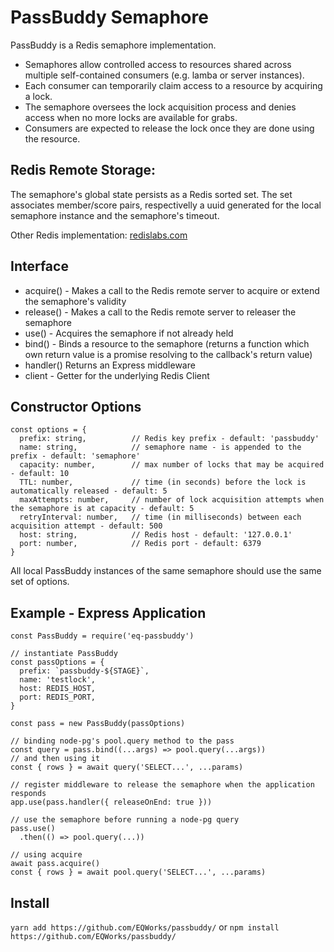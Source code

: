 # PassBuddy Semaphore
PassBuddy is a Redis semaphore implementation.
- Semaphores allow controlled access to resources shared across multiple self-contained consumers (e.g. lamba or server instances).
- Each consumer can temporarily claim access to a resource by acquiring a lock.
- The semaphore oversees the lock acquisition process and denies access when no more locks are available for grabs.
- Consumers are expected to release the lock once they are done using the resource.

## Redis Remote Storage:
The semaphore's global state persists as a Redis sorted set. The set associates member/score pairs, respectivelly a uuid generated for the local semaphore instance and the semaphore's timeout.

Other Redis implementation: [redislabs.com](https://redislabs.com/ebook/part-2-core-concepts/chapter-6-application-components-in-redis/6-3-counting-semaphores/)

## Interface
- acquire() - Makes a call to the Redis remote server to acquire or extend the semaphore's validity
- release() - Makes a call to the Redis remote server to releaser the semaphore
- use() - Acquires the semaphore if not already held
- bind() - Binds a resource to the semaphore (returns a function which own return value is a promise resolving to the callback's return value)
- handler() Returns an Express middleware
- client - Getter for the underlying Redis Client

## Constructor Options
```
const options = {
  prefix: string,          // Redis key prefix - default: 'passbuddy'
  name: string,            // semaphore name - is appended to the prefix - default: 'semaphore'
  capacity: number,        // max number of locks that may be acquired - default: 10
  TTL: number,             // time (in seconds) before the lock is automatically released - default: 5
  maxAttempts: number,     // number of lock acquisition attempts when the semaphore is at capacity - default: 5
  retryInterval: number,   // time (in milliseconds) between each acquisition attempt - default: 500
  host: string,            // Redis host - default: '127.0.0.1'
  port: number,            // Redis port - default: 6379
}
```

All local PassBuddy instances of the same semaphore should use the same set of options.

## Example - Express Application
```
const PassBuddy = require('eq-passbuddy')

// instantiate PassBuddy
const passOptions = {
  prefix: `passbuddy-${STAGE}`,
  name: 'testlock',
  host: REDIS_HOST,
  port: REDIS_PORT,
}

const pass = new PassBuddy(passOptions)

// binding node-pg's pool.query method to the pass
const query = pass.bind((...args) => pool.query(...args))
// and then using it
const { rows } = await query('SELECT...', ...params)

// register middleware to release the semaphore when the application responds
app.use(pass.handler({ releaseOnEnd: true }))

// use the semaphore before running a node-pg query
pass.use()
  .then(() => pool.query(...))

// using acquire
await pass.acquire()
const { rows } = await pool.query('SELECT...', ...params)
```

## Install
```yarn add https://github.com/EQWorks/passbuddy/```
or ```npm install https://github.com/EQWorks/passbuddy/```


